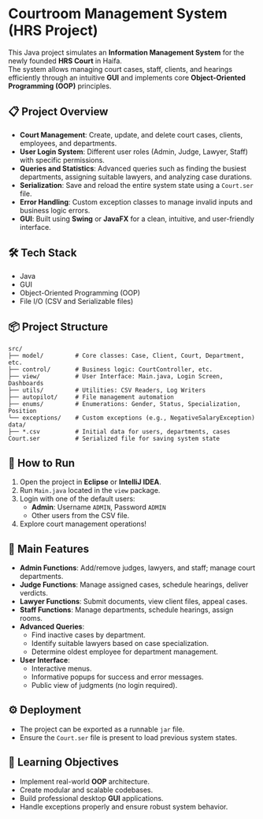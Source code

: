 # Courtroom Management System (HRS Project)

This Java project simulates an **Information Management System** for the newly founded **HRS Court** in Haifa.  
The system allows managing court cases, staff, clients, and hearings efficiently through an intuitive **GUI** and implements core **Object-Oriented Programming (OOP)** principles.

## 📋 Project Overview
- **Court Management**: Create, update, and delete court cases, clients, employees, and departments.
- **User Login System**: Different user roles (Admin, Judge, Lawyer, Staff) with specific permissions.
- **Queries and Statistics**: Advanced queries such as finding the busiest departments, assigning suitable lawyers, and analyzing case durations.
- **Serialization**: Save and reload the entire system state using a `Court.ser` file.
- **Error Handling**: Custom exception classes to manage invalid inputs and business logic errors.
- **GUI**: Built using **Swing** or **JavaFX** for a clean, intuitive, and user-friendly interface.

## 🛠 Tech Stack
- Java
- GUI
- Object-Oriented Programming (OOP)
- File I/O (CSV and Serializable files)

## 📦 Project Structure
```
src/
├── model/         # Core classes: Case, Client, Court, Department, etc.
├── control/       # Business logic: CourtController, etc.
├── view/          # User Interface: Main.java, Login Screen, Dashboards
├── utils/         # Utilities: CSV Readers, Log Writers
├── autopilot/     # File management automation
├── enums/         # Enumerations: Gender, Status, Specialization, Position
└── exceptions/    # Custom exceptions (e.g., NegativeSalaryException)
data/
├── *.csv          # Initial data for users, departments, cases
Court.ser          # Serialized file for saving system state
```

## 🚀 How to Run
1. Open the project in **Eclipse** or **IntelliJ IDEA**.
2. Run `Main.java` located in the `view` package.
3. Login with one of the default users:
   - **Admin**: Username `ADMIN`, Password `ADMIN`
   - Other users from the CSV file.
4. Explore court management operations!

## 🎯 Main Features
- **Admin Functions**: Add/remove judges, lawyers, and staff; manage court departments.
- **Judge Functions**: Manage assigned cases, schedule hearings, deliver verdicts.
- **Lawyer Functions**: Submit documents, view client files, appeal cases.
- **Staff Functions**: Manage departments, schedule hearings, assign rooms.
- **Advanced Queries**:
  - Find inactive cases by department.
  - Identify suitable lawyers based on case specialization.
  - Determine oldest employee for department management.
- **User Interface**:
  - Interactive menus.
  - Informative popups for success and error messages.
  - Public view of judgments (no login required).

## ⚙️ Deployment
- The project can be exported as a runnable `jar` file.
- Ensure the `Court.ser` file is present to load previous system states.

## 🧪 Learning Objectives
- Implement real-world **OOP** architecture.
- Create modular and scalable codebases.
- Build professional desktop **GUI** applications.
- Handle exceptions properly and ensure robust system behavior.

